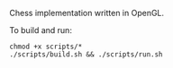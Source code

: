 Chess implementation written in OpenGL.

To build and run:

    chmod +x scripts/*
    ./scripts/build.sh && ./scripts/run.sh
